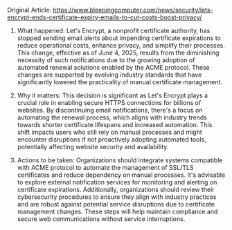 Original Article: https://www.bleepingcomputer.com/news/security/lets-encrypt-ends-certificate-expiry-emails-to-cut-costs-boost-privacy/

1) What happened: Let's Encrypt, a nonprofit certificate authority, has stopped sending email alerts about impending certificate expirations to reduce operational costs, enhance privacy, and simplify their processes. This change, effective as of June 4, 2025, results from the diminishing necessity of such notifications due to the growing adoption of automated renewal solutions enabled by the ACME protocol. These changes are supported by evolving industry standards that have significantly lowered the practicality of manual certificate management.

2) Why it matters: This decision is significant as Let's Encrypt plays a crucial role in enabling secure HTTPS connections for billions of websites. By discontinuing email notifications, there's a focus on automating the renewal process, which aligns with industry trends towards shorter certificate lifespans and increased automation. This shift impacts users who still rely on manual processes and might encounter disruptions if not proactively adopting automated tools, potentially affecting website security and availability.

3) Actions to be taken: Organizations should integrate systems compatible with ACME protocol to automate the management of SSL/TLS certificates and reduce dependency on manual processes. It's advisable to explore external notification services for monitoring and alerting on certificate expirations. Additionally, organizations should review their cybersecurity procedures to ensure they align with industry practices and are robust against potential service disruptions due to certificate management changes. These steps will help maintain compliance and secure web communications without service interruptions.
